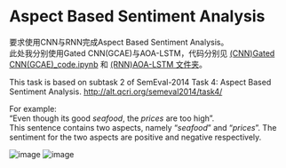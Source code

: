 # Aspect Based Sentiment Analysis  
要求使用CNN与RNN完成Aspect Based Sentiment Analysis。  
此处我分别使用Gated CNN(GCAE)与AOA-LSTM，代码分别见 [(CNN)Gated CNN(GCAE)_code.ipynb](https://github.com/hemath1001/DM_ML_DL/blob/master/%E7%BB%86%E7%B2%92%E5%BA%A6%E6%83%85%E6%84%9F%E5%88%86%E6%9E%90(CNN%26RNN)/(CNN)Gated%20CNN(GCAE)_code.ipynb) 和 [(RNN)AOA-LSTM 文件夹](https://github.com/hemath1001/DM_ML_DL/tree/master/%E7%BB%86%E7%B2%92%E5%BA%A6%E6%83%85%E6%84%9F%E5%88%86%E6%9E%90(CNN%26RNN)/(RNN)AOA-LSTM)。


This task is based on subtask 2 of SemEval-2014 Task 4: Aspect Based Sentiment Analysis. http://alt.qcri.org/semeval2014/task4/

For example:    
“Even though its good *seafood*, the *prices* are too high”.  
This sentence contains two aspects, namely “*seafood*” and “*prices*”. The sentiment for the two aspects are positive and negative respectively.  

![image](https://github.com/hemath1001/DM_ML_DL/raw/master/细粒度情感分析(CNN&RNN)/report_1.png)
![image](https://github.com/hemath1001/DM_ML_DL/raw/master/细粒度情感分析(CNN&RNN)/report_2.png)
